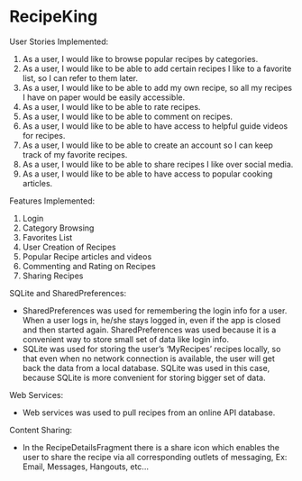 # RecipeKing

User Stories Implemented:
1. As a user, I would like to browse popular recipes by categories.
2. As a user, I would like to be able to add certain recipes I like to a favorite list, so I can refer to them later.
3. As a user, I would like to be able to add my own recipe, so all my recipes I have on paper would be easily accessible.
4. As a user, I would like to be able to rate recipes.
5. As a user, I would like to be able to comment on recipes.
6. As a user, I would like to be able to have access to helpful guide videos for recipes.
7. As a user, I would like to be able to create an account so I can keep track of my favorite recipes.
8. As a user, I would like to be able to share recipes I like over social media. 
10. As a user, I would like to be able to have access to popular cooking articles.
          
Features Implemented:
1. Login
2. Category Browsing
3. Favorites List
4. User Creation of Recipes
5. Popular Recipe articles and videos
6. Commenting and Rating on Recipes
7. Sharing Recipes

SQLite and SharedPreferences:
* SharedPreferences was used for remembering the login info for a user. When a user logs in, he/she stays logged in, even if the app is closed and then started again. SharedPreferences was used because it is a convenient way to store small set of data like login info.
* SQLite was used for storing the user’s  ‘MyRecipes’ recipes locally, so that even when no network connection is available, the user will get back the data from a local database. SQLite was used in this case, because SQLite is more convenient for storing bigger set of data.

Web Services:
* Web services was used to pull recipes from an online API database. 

Content Sharing:
* In the RecipeDetailsFragment there is a share icon which enables the user to share the recipe via all corresponding outlets of messaging, Ex: Email, Messages, Hangouts, etc...
